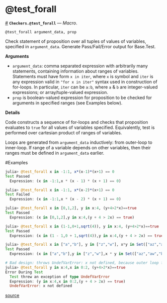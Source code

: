 
<a id='@test_forall-1'></a>

# @test_forall

<a id='Checkers.@test_forall' href='#Checkers.@test_forall'>#</a>
**`Checkers.@test_forall`** &mdash; *Macro*.



```
@test_forall argument_data, prop
```

Check statement of proposition over all tuples of values of variables, specified in `argument_data`. Generate Pass/Fail/Error output for Base.Test. 

**Arguments**

  * `argument_data`: comma separated expression with arbitrarily many statements, containing information about ranges of variables. Statements must have form `x in iter`, where `x` is symbol and `iter` is any expression valid in `"for x in iter"` syntax used in construction of for-loops. In particular, `iter` can be `a:b`, where `a` & `b` are integer-valued expressions; or array/tuple-valued expression.
  * `prop` is boolean-valued expression for proposition to be checked for arguments in specified ranges (see Examples below).

**Details**

Code constructs a sequence of for-loops and checks that proposition evaluates to `true` for all values of variables specified. Equivalently, test is performed over cartesian product of ranges of variables.

Loops are generated from `argument_data` inductively: from outer-loop to inner-loop. If range of a variable depends on other variables, then their ranges must be defined in `argument_data` earlier.

#Examples

```julia
julia> @test_forall x in -1:1, x*(x-1)*(x+1) == 0
Test Passed
  Expression: (x in -1:1,x * (x - 1) * (x + 1) == 0)

julia> @test_forall x in -1:1, x*(x-2)*(x+1) == 0
Test Failed
  Expression: (x in -1:1,x * (x - 2) * (x + 1) == 0)

julia> @test_forall x in [0,1,2], y in x:4, (y+4>2*x)==true
Test Passed
  Expression: (x in [0,1,2],y in x:4,(y + 4 > 2x) == true)

julia> @test_forall x in (1-1,0+1,sqrt(4)), y in x:4, (y+4>2*x)==true
Test Passed
  Expression: (x in (1 - 1,0 + 1,sqrt(4)),y in x:4,(y + 4 > 2x) == true)

julia> @test_forall x in ["a","b"], y in ["z","w"], x*y in Set(["az","aw","bz","bw"])
Test Passed
  Expression: (x in ["a","b"],y in ["z","w"],x * y in Set(["az","aw","bz","bw"]))

# Bad design: throws UndefVarError: x not defined, because outer loop for y variable refers to the value of x coming after.
julia> @test_forall y in x:4,x in 0:2, (y+4>2*x)==true
Error During Test
  Test threw an exception of type UndefVarError
  Expression: (y in x:4,x in 0:2,(y + 4 > 2x) == true)
  UndefVarError: x not defined
```


<a target='_blank' href='https://github.com/pkalikman/Checkers.jl/tree/5e6eb41b8c5ee78fc1eb07b9d06c51449d2cb996/src/./test-forall.jl#L1-L44' class='documenter-source'>source</a><br>

